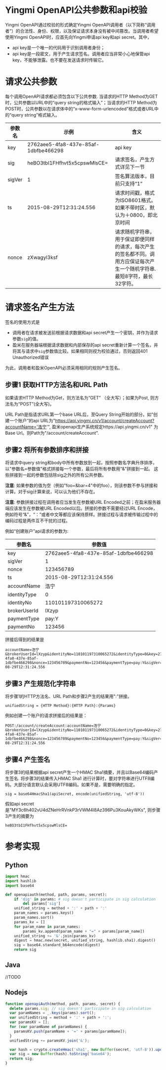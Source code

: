 Yingmi OpenAPI公共参数和api校验
=================================

Yingmi OpenAPI通过校验的形式确定Yingmi OpenAPI调用者（以下简称“调用者”）的合法性、身份、权限，以及保证请求本身没有被中间篡改。当调用者希望使用Yingmi OpenAPI时，应首先向Yingmi申请api key和api secret。其中，

* api key是一个唯一的代码用于识别调用者身份；
* api key是一段密文，用于产生请求签名。调用者应当非常小心地保管api key，不能够泄露。也不要在发送请求时传输它。

# 请求公共参数

每个调用OpenAPI请求都必须包含以下公共参数. 当请求的HTTP Method为GET时，公共参数以URL中的“query string的格式输入”；当请求的HTTP Method为POST时，公共参数以在请求体中的“x-www-form-urlencoded”格式或者URL中的“query string”格式输入。


| 参数名 | 示例   | 含义 |
|-------|-------|------|
| key |2762aee5-4fa8-437e-85af-1dbfbe466298| api key |
| sig | heBO3tbI1FHfhvt5x5cpswMlsCE= | 请求签名，产生方式详见下一节|
| sigVer | 1 | 签名算法版本，目前只支持“1” |
| ts |  2015-08-29T12:31:24.556 | 请求时间戳，格式为ISO8601格式。如果不带时区，默认为＋0800，即北京时间|
| nonce | zXwagyl3ksf | 请求随机字符串，用于保证即便同样的请求，每次产生的签名都不同。调用方应保证每次产生一个随机字符串. 最短8字符，最长32字符。 |

# 请求签名产生方法

签名的使用方式是

* 调用者在请求被发送前根据请求数据和api secret产生一个密钥，并作为请求参数`sig`的值。
* 盈米在服务器端根据请求数据和内部保存的api secret重新计算一个签名，并将其与请求中`sig`参数值比较。如果相同则视为校验通过，否则返回401 Unauthorized错误

为此，调用者和盈米OpenAPI必须采用相同的规则产生签名。


## 步骤1 获取HTTP方法名和URL Path

如果请求HTTP Method为Get，则方法名为“GET” （全大写）；如果为Post, 则方法名为“POST”(全大写)。

URL Path是指请求URL第一个base URL后，至Query String开始的部分。如“创建一个账户”的api URL为"https://api.yingmi.cn/v1/account/createAccount?accountName='浩宁'", 盈米openapi生产系统规定https://api.yingmi.cn/v1"
为Base Url。则Path为"/account/createAccount".

## 步骤2 将所有参数排序和拼接

将请求中query string和body中所有参数放到一起，按照参数名字典升序排序，以"参数名=参数值"格式拼接每一个参数，最后将所有参数用"&"拼接到一起。 这些拼接到一起的参数包括除sig之外的所有公共参数。


**注意**: 如果参数的值为空（例如"foo=&bar=4"中的foo），则该参数不参与拼接和计算。对于sig计算来说，可以认为他们不存在。

**注意**: 参数拼接过程在调用者应当发生在参数被URL Encoded之前；在盈米服务器端应该发生在参数被URL Encoded以后。拼接的参数不需要经过URL Encode，例如符号“&”，“：”或者中文等都应该保持原样。拼接过程与请求被传输过程中的编码过程是两件互不干扰的过程。

例如“创建账户”api请求的参数为:

| 参数名 | 参数值 |
|-------|-------|
| key |2762aee5-4fa8-437e-85af-1dbfbe466298|
| sigVer |1 |
| nonce |123456789 |
| ts | 2015-08-29T12:31:24.556|
| accountName | 浩宁 |
| identityType | 0 |
| identityNo |110101197310065272 |
| brokerUserId |lXzyp |
| paymentType | pay:Y |
| paymentNo | 123456|


拼接后得到的结果是

```
accountName=浩宁&brokerUserId=lXzyp&identityNo=110101197310065272&identityType=0&key=2762aee5-4fa8-437e-85af-1dbfbe466298&nonce=123456789&paymentNo=123456&paymentType=pay:Y&sigVer=1&ts=2015-08-29T12:31:24.556
```

## 步骤3 产生规范化字符串

将步骤1的HTTP方法名、URL Path和步骤2产生的结果用":"拼接。

```
unifiedString = {HTTP Method}:{HTTP Path}:{Params}
```

例如创建一个账户的请求拼接后的结果是：

```
POST:/account/createAccount:accountName=浩宁&brokerUserId=lXzyp&identityNo=110101197310065272&identityType=0&key=2762aee5-4fa8-437e-85af-1dbfbe466298&nonce=123456789&paymentNo=123456&paymentType=pay:Y&sigVer=1&ts=2015-08-29T12:31:24.556
```

## 步骤4 产生签名

将步骤3的结果根据api secret产生一个HMAC Sha1摘要，并且以Base64编码产生签名. 将步骤3的结果传入HMAC Sha1
进行计算时，要对字符串进行UTF8编码。大部分语言默认会采用UTF8编码。如果不是，需要明确的指定。

```
sig = base64HmacSha1(apiSecret, encode(unifiedString, 'utf-8'))
```

假如api secret是"MY3c6h402vU4dZNeHrRVnkP3rVWM4l8Az396Pu3KouAkyWKs", 则步骤3产生的摘要为

```
heBO3tbI1FHfhvt5x5cpswMlsCE=
```


# 参考实现

## Python

```python
import hmac
import hashlib
import base64

def openapiauth(method, path, params, secret):
    if 'dig' in params: # sig doesn't participate in sig calculation
        del params['sig']
    unified_string = method + ':' + path + ':'
    param_names = params.keys()
    param_names.sort()
    params_kv = []
    for param_name in param_names:
        params_kv.append(param_name + "=" + params[param_name])
    unified_string += '&'.join(params_kv)
    digest = hmac.new(secret, unified_string, hashlib.sha1).digest()
    sig = base64.standard_b64encode(digest)
    return sig
```

## Java

//TODO

## Nodejs

```javascript
function openapiAuth(method, path, params, secret) {
  delete params.sig; // sig doesn't participate in sig calculation
  var paramNames = _.keys(params).sort();
  var unifiedString = method + ':' + path + ':';
  var paramsKV = [];
  for (var paramName of paramNames) {
    paramsKV.push(paramName + '=' + params[paramName]);
  }
  unifiedString += paramsKV.join('&');

  var hash = crypto.createHmac('sha1', new Buffer(secret, 'utf-8')).update(new Buffer(unifiedString, 'utf-8')).digest('hex');
  var sig = new Buffer(hash).toString('base64');
  return sig;
}
```
